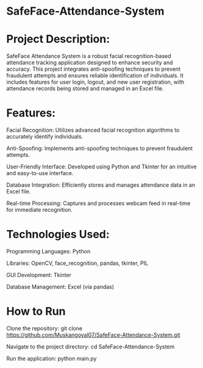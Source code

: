 # SafeFace-Attendance-System
# Project Description:

SafeFace Attendance System is a robust facial recognition-based attendance tracking application designed to enhance security and accuracy. This project integrates anti-spoofing techniques to prevent fraudulent attempts and ensures reliable identification of individuals. It includes features for user login, logout, and new user registration, with attendance records being stored and managed in an Excel file.

# Features:

Facial Recognition: Utilizes advanced facial recognition algorithms to accurately identify individuals.

Anti-Spoofing: Implements anti-spoofing techniques to prevent fraudulent attempts.

User-Friendly Interface: Developed using Python and Tkinter for an intuitive and easy-to-use interface.

Database Integration: Efficiently stores and manages attendance data in an Excel file.

Real-time Processing: Captures and processes webcam feed in real-time for immediate recognition.

# Technologies Used:

Programming Languages: Python

Libraries: OpenCV, face_recognition, pandas, tkinter, PIL

GUI Development: Tkinter

Database Management: Excel (via pandas)

# How to Run
Clone the repository: git clone https://github.com/Muskangoyal07/SafeFace-Attendance-System.git

Navigate to the project directory: cd SafeFace-Attendance-System

Run the application: python main.py


